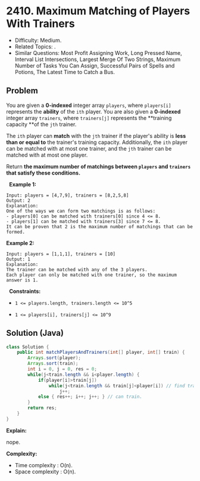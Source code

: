 # 2410. Maximum Matching of Players With Trainers

- Difficulty: Medium.
- Related Topics: .
- Similar Questions: Most Profit Assigning Work, Long Pressed Name, Interval List Intersections, Largest Merge Of Two Strings, Maximum Number of Tasks You Can Assign, Successful Pairs of Spells and Potions, The Latest Time to Catch a Bus.

## Problem

You are given a **0-indexed** integer array ```players```, where ```players[i]``` represents the **ability** of the ```ith``` player. You are also given a **0-indexed** integer array ```trainers```, where ```trainers[j]``` represents the **training capacity **of the ```jth``` trainer.

The ```ith``` player can **match** with the ```jth``` trainer if the player's ability is **less than or equal to** the trainer's training capacity. Additionally, the ```ith``` player can be matched with at most one trainer, and the ```jth``` trainer can be matched with at most one player.

Return **the **maximum** number of matchings between **```players```** and **```trainers```** that satisfy these conditions.**

 
**Example 1:**

```
Input: players = [4,7,9], trainers = [8,2,5,8]
Output: 2
Explanation:
One of the ways we can form two matchings is as follows:
- players[0] can be matched with trainers[0] since 4 <= 8.
- players[1] can be matched with trainers[3] since 7 <= 8.
It can be proven that 2 is the maximum number of matchings that can be formed.
```

**Example 2:**

```
Input: players = [1,1,1], trainers = [10]
Output: 1
Explanation:
The trainer can be matched with any of the 3 players.
Each player can only be matched with one trainer, so the maximum answer is 1.
```

 
**Constraints:**


	
- ```1 <= players.length, trainers.length <= 10^5```
	
- ```1 <= players[i], trainers[j] <= 10^9```



## Solution (Java)

```java
class Solution {
    public int matchPlayersAndTrainers(int[] player, int[] train) {
        Arrays.sort(player);
        Arrays.sort(train);
        int i = 0, j = 0, res = 0;
        while(j<train.length && i<player.length) {
            if(player[i]>train[j])
                while(j<train.length && train[j]<player[i]) // find trainer
                    j++;
            else { res++; i++; j++; } // can train.
        }
        return res;
    }
}
```

**Explain:**

nope.

**Complexity:**

* Time complexity : O(n).
* Space complexity : O(n).
